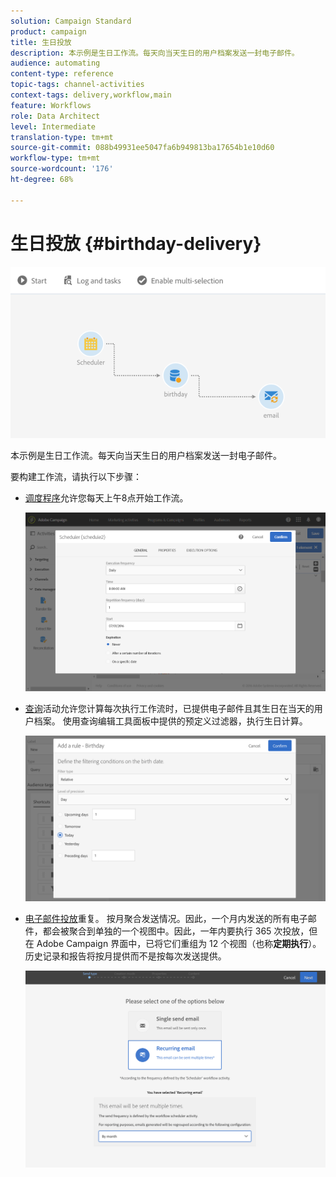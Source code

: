 ```yaml
---
solution: Campaign Standard
product: campaign
title: 生日投放
description: 本示例是生日工作流。每天向当天生日的用户档案发送一封电子邮件。
audience: automating
content-type: reference
topic-tags: channel-activities
context-tags: delivery,workflow,main
feature: Workflows
role: Data Architect
level: Intermediate
translation-type: tm+mt
source-git-commit: 088b49931ee5047fa6b949813ba17654b1e10d60
workflow-type: tm+mt
source-wordcount: '176'
ht-degree: 68%

---
```



# 生日投放 {#birthday-delivery}

![](assets/wkf_delivery_example_1.png)

本示例是生日工作流。每天向当天生日的用户档案发送一封电子邮件。

要构建工作流，请执行以下步骤：

* [调度程序](../../automating/using/scheduler.md)允许您每天上午8点开始工作流。

   ![](assets/wkf_delivery_example_2.png)

* [查询](../../automating/using/query.md)活动允许您计算每次执行工作流时，已提供电子邮件且其生日在当天的用户档案。 使用查询编辑工具面板中提供的预定义过滤器，执行生日计算。

   ![](assets/wkf_delivery_example_3.png)

* [电子邮件投放](../../automating/using/email-delivery.md)重复。 按月聚合发送情况。因此，一个月内发送的所有电子邮件，都会被聚合到单独的一个视图中。因此，一年内要执行 365 次投放，但在 Adobe Campaign 界面中，已将它们重组为 12 个视图（也称&#x200B;**定期执行**）。历史记录和报告将按月提供而不是按每次发送提供。

   ![](assets/wkf_delivery_example_4.png)
